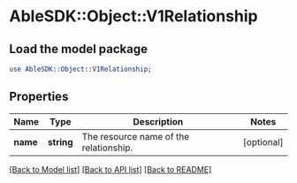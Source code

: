 # AbleSDK::Object::V1Relationship

## Load the model package
```perl
use AbleSDK::Object::V1Relationship;
```

## Properties
Name | Type | Description | Notes
------------ | ------------- | ------------- | -------------
**name** | **string** | The resource name of the relationship. | [optional] 

[[Back to Model list]](../README.md#documentation-for-models) [[Back to API list]](../README.md#documentation-for-api-endpoints) [[Back to README]](../README.md)


